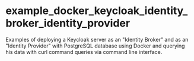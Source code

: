 # example_docker_keycloak_identity_broker_identity_provider
Examples of deploying a Keycloak server as an "Identity Broker" and as an "Identity Provider" with PostgreSQL database using Docker and querying his data with curl command queries via command line interface.
